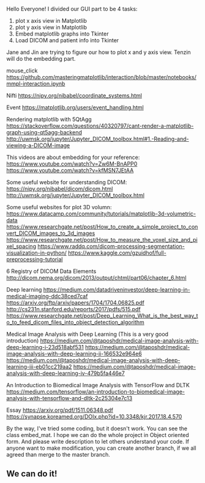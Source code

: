Hello Everyone! I divided our GUI part to be 4 tasks:
1. plot x axis view in Matplotlib 
2. plot y axis view in Matplotlib
3. Embed matplotlib graphs into Tkinter
4. Load DICOM and patient info into Tkinter

Jane and Jin are trying to figure our how to plot x and y axis view.
Tenzin will do the embedding part.

mouse_click
https://github.com/masteringmatplotlib/interaction/blob/master/notebooks/mmpl-interaction.ipynb

Nifti
https://nipy.org/nibabel/coordinate_systems.html

Event
https://matplotlib.org/users/event_handling.html

Rendering matplotlib with 5QtAgg
https://stackoverflow.com/questions/40320797/cant-render-a-matplotlib-graph-using-qt5agg-backend
http://uwmsk.org/jupyter/Jupyter_DICOM_toolbox.html#1.-Reading-and-viewing-a-DICOM-image

This videos are about embedding for your reference:
https://www.youtube.com/watch?v=Zw6M-BnAPP0
https://www.youtube.com/watch?v=kfMSN7JEtAA

Some useful website for understanding DICOM:
https://nipy.org/nibabel/dicom/dicom.html
http://uwmsk.org/jupyter/Jupyter_DICOM_toolbox.html

Some useful websites for plot 3D volumn:
https://www.datacamp.com/community/tutorials/matplotlib-3d-volumetric-data
https://www.researchgate.net/post/How_to_create_a_simple_project_to_convert_DICOM_images_to_3d_images
https://www.researchgate.net/post/How_to_measure_the_voxel_size_and_pixel_spacing
https://www.raddq.com/dicom-processing-segmentation-visualization-in-python/
https://www.kaggle.com/gzuidhof/full-preprocessing-tutorial

6 Registry of DICOM Data Elements
http://dicom.nema.org/dicom/2013/output/chtml/part06/chapter_6.html

Deep learning
https://medium.com/datadriveninvestor/deep-learning-in-medical-imaging-ddc38ced7caf
https://arxiv.org/ftp/arxiv/papers/1704/1704.06825.pdf
http://cs231n.stanford.edu/reports/2017/pdfs/515.pdf
https://www.researchgate.net/post/Deep_Learning_What_is_the_best_way_to_to_feed_dicom_files_into_object_detection_algorithm

Medical Image Analysis with Deep Learning (This is a very good introduction)
https://medium.com/@taposhdr/medical-image-analysis-with-deep-learning-i-23d518abf531
https://medium.com/@taposhdr/medical-image-analysis-with-deep-learning-ii-166532e964e6
https://medium.com/@taposhdr/medical-image-analysis-with-deep-learning-iii-eb01cc219aa2
https://medium.com/@taposhdr/medical-image-analysis-with-deep-learning-iv-479b5fa446e7

An Introduction to Biomedical Image Analysis with TensorFlow and DLTK
https://medium.com/tensorflow/an-introduction-to-biomedical-image-analysis-with-tensorflow-and-dltk-2c25304e7c13

Essay
https://arxiv.org/pdf/1511.06348.pdf
https://synapse.koreamed.org/DOIx.php?id=10.3348/kjr.2017.18.4.570

By the way, I've tried some coding, but it doesn't work. You can see the class embed_mat.
I hope we can do the whole project in Object oriented form. And please write description to let others understand your code.
If anyone want to make modification, you can create another branch, if we all agreed than merge to the master branch.

We can do it!
---------------------------------------------------------------------------------------------------------------------------------------

